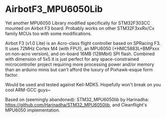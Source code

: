# AirbotF3_MPU6050Lib
Yet another MPU6050 Library modified specifically for STM32F303CC mounted on Airbot F3 board. Probably works on other STM32F3xxRx/Cx family MCUs too with some modifications.

Airbot F3 (v1.0 Lite) is an Acro-class flight controller based on SPRacing F3. It uses 72MHz Cortex M4 (with FPU!), an MPU6050 (+HMC5883L+BMPxxx on non-acro version), and on-board 16MB (128Mbit) SPI flash. Combined with dimension of 5x5 it is just perfect for any space-constrained microcontroller project requiring more processing power and/or memory than an arduino minis but can't afford the luxury of Pixhawk-esque form factor.

Would be used and tested against Keil-MDK5. Hopefully won't break on you cool ARM-GCC guys~

Based on (seemingly abandoned): STM32_MPU6050lib by Harinadha: https://github.com/Harinadha/STM32_MPU6050lib, and Cleanflight's MPU6050 implementation.
